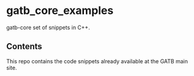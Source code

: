 # gatb_core_examples
gatb-core set of snippets in C++.

## Contents

This repo contains the code snippets already available at the GATB main site.
